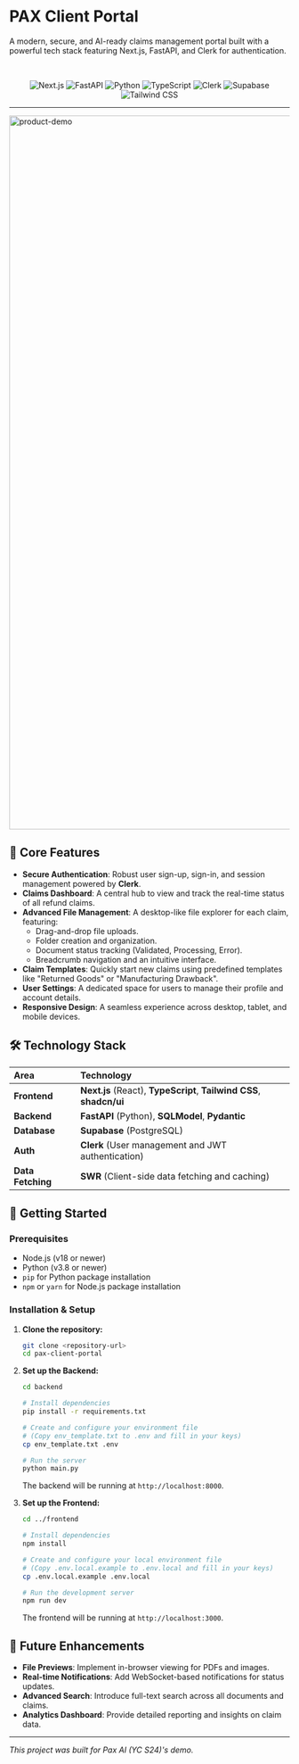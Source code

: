 # PAX Client Portal

A modern, secure, and AI-ready claims management portal built with a powerful tech stack featuring Next.js, FastAPI, and Clerk for authentication.

<br/>

<p align="center">
  <img src="https://img.shields.io/badge/Next.js-000000?style=for-the-badge&logo=nextdotjs&logoColor=white" alt="Next.js"/>
  <img src="https://img.shields.io/badge/FastAPI-009688?style=for-the-badge&logo=fastapi&logoColor=white" alt="FastAPI"/>
  <img src="https://img.shields.io/badge/Python-3776AB?style=for-the-badge&logo=python&logoColor=white" alt="Python"/>
  <img src="https://img.shields.io/badge/TypeScript-3178C6?style=for-the-badge&logo=typescript&logoColor=white" alt="TypeScript"/>
  <img src="https://img.shields.io/badge/Clerk-6C47FF?style=for-the-badge&logo=clerk&logoColor=white" alt="Clerk"/>
  <img src="https://img.shields.io/badge/Supabase-3FCF8E?style=for-the-badge&logo=supabase&logoColor=white" alt="Supabase"/>
  <img src="https://img.shields.io/badge/Tailwind_CSS-38B2AC?style=for-the-badge&logo=tailwind-css&logoColor=white" alt="Tailwind CSS"/>
</p>

---
<img width="1920" height="1280" alt="product-demo" src="https://github.com/user-attachments/assets/4504cb81-3e7e-43cc-959c-aad4e7f0d2aa" />

## 🌟 Core Features


-   **Secure Authentication**: Robust user sign-up, sign-in, and session management powered by **Clerk**.
-   **Claims Dashboard**: A central hub to view and track the real-time status of all refund claims.
-   **Advanced File Management**: A desktop-like file explorer for each claim, featuring:
    -   Drag-and-drop file uploads.
    -   Folder creation and organization.
    -   Document status tracking (Validated, Processing, Error).
    -   Breadcrumb navigation and an intuitive interface.
-   **Claim Templates**: Quickly start new claims using predefined templates like "Returned Goods" or "Manufacturing Drawback".
-   **User Settings**: A dedicated space for users to manage their profile and account details.
-   **Responsive Design**: A seamless experience across desktop, tablet, and mobile devices.

## 🛠 Technology Stack

| Area      | Technology                                                              |
| :-------- | :---------------------------------------------------------------------- |
| **Frontend**  | **Next.js** (React), **TypeScript**, **Tailwind CSS**, **shadcn/ui**      |
| **Backend**   | **FastAPI** (Python), **SQLModel**, **Pydantic**                        |
| **Database**  | **Supabase** (PostgreSQL)                                               |
| **Auth**      | **Clerk** (User management and JWT authentication)                      |
| **Data Fetching** | **SWR** (Client-side data fetching and caching)                         |

## 🚀 Getting Started

### Prerequisites

-   Node.js (v18 or newer)
-   Python (v3.8 or newer)
-   `pip` for Python package installation
-   `npm` or `yarn` for Node.js package installation

### Installation & Setup

1.  **Clone the repository:**
    ```bash
    git clone <repository-url>
    cd pax-client-portal
    ```

2.  **Set up the Backend:**
    ```bash
    cd backend

    # Install dependencies
    pip install -r requirements.txt

    # Create and configure your environment file
    # (Copy env_template.txt to .env and fill in your keys)
    cp env_template.txt .env

    # Run the server
    python main.py
    ```
    The backend will be running at `http://localhost:8000`.

3.  **Set up the Frontend:**
    ```bash
    cd ../frontend

    # Install dependencies
    npm install

    # Create and configure your local environment file
    # (Copy .env.local.example to .env.local and fill in your keys)
    cp .env.local.example .env.local

    # Run the development server
    npm run dev
    ```
    The frontend will be running at `http://localhost:3000`.

## 🔮 Future Enhancements

-   **File Previews**: Implement in-browser viewing for PDFs and images.
-   **Real-time Notifications**: Add WebSocket-based notifications for status updates.
-   **Advanced Search**: Introduce full-text search across all documents and claims.
-   **Analytics Dashboard**: Provide detailed reporting and insights on claim data.

---
*This project was built for Pax AI (YC S24)'s demo.*
